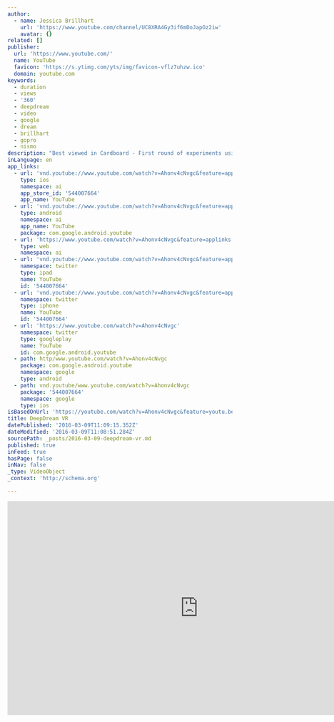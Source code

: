 ```yaml
---
author:
  - name: Jessica Brillhart
    url: 'https://www.youtube.com/channel/UC8XRA4Gy3if6mDoJapOz2iw'
    avatar: {}
related: []
publisher:
  url: 'https://www.youtube.com/'
  name: YouTube
  favicon: 'https://s.ytimg.com/yts/img/favicon-vflz7uhzw.ico'
  domain: youtube.com
keywords:
  - duration
  - views
  - '360'
  - deepdream
  - video
  - google
  - dream
  - brillhart
  - gopro
  - nismo
description: "Best viewed in Cardboard - First round of experiments using the DeepDream algorithm to reimagine footage captured with Jump (g.co/jump). Made in collaboration with Doug Fritz of Google's Artists and Machine Intelligence program. For more info visit g.co/AMI. Note: If you have any issues with playback, make sure you have the latest version of the YouTube App installed on your device."
inLanguage: en
app_links:
  - url: 'vnd.youtube://www.youtube.com/watch?v=Ahonv4cNvgc&feature=applinks'
    type: ios
    namespace: ai
    app_store_id: '544007664'
    app_name: YouTube
  - url: 'vnd.youtube://www.youtube.com/watch?v=Ahonv4cNvgc&feature=applinks'
    type: android
    namespace: ai
    app_name: YouTube
    package: com.google.android.youtube
  - url: 'https://www.youtube.com/watch?v=Ahonv4cNvgc&feature=applinks'
    type: web
    namespace: ai
  - url: 'vnd.youtube://www.youtube.com/watch?v=Ahonv4cNvgc&feature=applinks'
    namespace: twitter
    type: ipad
    name: YouTube
    id: '544007664'
  - url: 'vnd.youtube://www.youtube.com/watch?v=Ahonv4cNvgc&feature=applinks'
    namespace: twitter
    type: iphone
    name: YouTube
    id: '544007664'
  - url: 'https://www.youtube.com/watch?v=Ahonv4cNvgc'
    namespace: twitter
    type: googleplay
    name: YouTube
    id: com.google.android.youtube
  - path: http/www.youtube.com/watch?v=Ahonv4cNvgc
    package: com.google.android.youtube
    namespace: google
    type: android
  - path: vnd.youtube/www.youtube.com/watch?v=Ahonv4cNvgc
    package: '544007664'
    namespace: google
    type: ios
isBasedOnUrl: 'https://youtube.com/watch?v=Ahonv4cNvgc&feature=youtu.be'
title: DeepDream VR
datePublished: '2016-03-09T11:09:15.352Z'
dateModified: '2016-03-09T11:08:51.284Z'
sourcePath: _posts/2016-03-09-deepdream-vr.md
published: true
inFeed: true
hasPage: false
inNav: false
_type: VideoObject
_context: 'http://schema.org'

---
```

<iframe src="https://cdn.embedly.com/widgets/media.html?src=https%3A%2F%2Fwww.youtube.com%2Fembed%2FAhonv4cNvgc%3Ffeature%3Doembed&amp;url=https%3A%2F%2Fwww.youtube.com%2Fwatch%3Fv%3DAhonv4cNvgc%26feature%3Dyoutu.be&amp;image=https%3A%2F%2Fi.ytimg.com%2Fvi%2FAhonv4cNvgc%2Fhqdefault.jpg&amp;key=b7d04c9b404c499eba89ee7072e1c4f7&amp;type=text%2Fhtml&amp;schema=youtube" width="854" height="480" scrolling="no" frameborder="0" allowfullscreen="allowfullscreen" style=""></iframe>